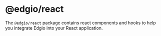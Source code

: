 # @edgio/react

The `@edgio/react` package contains react components and hooks to help you integrate Edgio into your React application.
